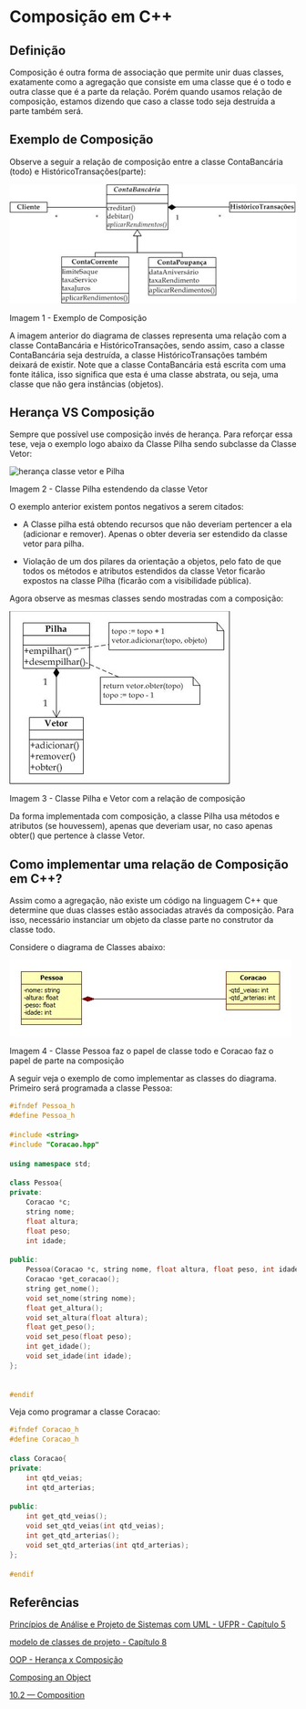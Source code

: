 # Composição em C++

## Definição

Composição é outra forma de associação que permite unir duas classes, exatamente como a agregação que consiste em uma classe que é o todo e outra classe que é a parte da relação. Porém quando usamos relação de composição, estamos dizendo que caso a classe todo seja destruída a parte também será.

## Exemplo de Composição

Observe a seguir a relação de composição entre a classe ContaBancária (todo) e HistóricoTransações(parte):

![composição](Imagens/composicao.png)

Imagem 1 - Exemplo de Composição

A imagem anterior do diagrama de classes representa uma relação com a classe ContaBancária e HistóricoTransações, sendo assim, caso a classe ContaBancária seja destruída, a classe HistóricoTransações também deixará de existir.
Note que a classe ContaBancária está escrita com uma fonte itálica, isso significa que esta é uma classe abstrata, ou seja, uma classe que não gera instâncias (objetos).

 ## Herança VS Composição

 Sempre que possível use composição invés de herança. Para reforçar essa tese, veja o exemplo logo abaixo da Classe Pilha sendo subclasse da Classe Vetor:

 ![herança classe vetor e Pilha](Imagens/herança.png)

 Imagem 2 - Classe Pilha estendendo da classe Vetor

 O exemplo anterior existem pontos negativos a serem citados:

 * A Classe pilha está obtendo recursos que não deveriam pertencer a ela (adicionar e remover). Apenas o obter deveria ser estendido da classe vetor para pilha.

 * Violação de um dos pilares da orientação a objetos, pelo fato de   que todos os métodos e atributos estendidos da classe Vetor ficarão expostos na classe Pilha (ficarão com a visibilidade pública).


 Agora observe as mesmas classes sendo mostradas com a composição:

 ![composição](Imagens/composicao2.png)

 Imagem 3 - Classe Pilha e Vetor com a relação de composição

 Da forma implementada com composição, a classe Pilha usa métodos e atributos (se houvessem), apenas que deveriam usar, no caso apenas obter() que pertence à classe Vetor.

 ## Como implementar uma relação de Composição em C++?

 Assim como a agregação, não existe um código na linguagem C++ que determine que duas classes estão associadas através da composição.
Para isso, necessário instanciar um objeto da classe parte no construtor da classe todo.

Considere o diagrama de Classes abaixo:

!["Composição C++"](Imagens/Composicao3.jpg)

Imagem 4 - Classe Pessoa faz o papel de classe todo e Coracao faz o papel de parte na composição

A seguir veja o exemplo de como implementar as classes do diagrama. Primeiro será programada a classe Pessoa:

```CPP
#ifndef Pessoa_h
#define Pessoa_h

#include <string>
#include "Coracao.hpp"

using namespace std;

class Pessoa{
private:
	Coracao *c;
	string nome;
	float altura;
	float peso;
	int idade;

public:
	Pessoa(Coracao *c, string nome, float altura, float peso, int idade);
	Coracao *get_coracao();
	string get_nome();
	void set_nome(string nome);
	float get_altura();
	void set_altura(float altura);
	float get_peso();
	void set_peso(float peso);
	int get_idade();
	void set_idade(int idade);
};


#endif
```

Veja como programar a classe Coracao:

```CPP
#ifndef Coracao_h
#define Coracao_h

class Coracao{
private:
	int qtd_veias;
	int qtd_arterias;

public:
	int get_qtd_veias();
	void set_qtd_veias(int qtd_veias);
	int get_qtd_arterias();
	void set_qtd_arterias(int qtd_arterias);
};

#endif
```

## Referências

[Princípios de Análise e Projeto de Sistemas com UML - UFPR - Capítulo 5](www.inf.ufpr.br/silvia/ESNovo/UML/material/Diagrama_classe_Livro.pdf)

[modelo de classes de projeto - Capítulo 8](https://sistemas.riopomba.ifsudestemg.edu.br/dcc/materiais/49664274_Aula%2006%20-%20Daves%20Diagrama%20de%20Classes%20de%20Projeto.pdf)

[OOP - Herança x Composição](http://www.macoratti.net/11/05/oop_cph1.htm)

[Composing an Object](http://www.functionx.com/cpp/Lesson27.htm)

[10.2 — Composition](http://www.learncpp.com/cpp-tutorial/102-composition/)
